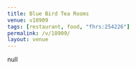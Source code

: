 ```yaml
---
title: Blue Bird Tea Rooms
venue: v18909
tags: [restaurant, food, "fhrs:254226"]
permalink: /v/18909/
layout: venue
---
```

null